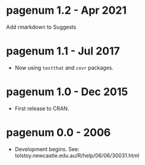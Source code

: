 # pagenum 1.2 - Apr 2021

Add rmarkdown to Suggests


# pagenum 1.1 - Jul 2017

* Now using `testthat` and `covr` packages.

# pagenum 1.0 - Dec 2015

* First release to CRAN.

# pagenum 0.0 - 2006

* Development begins.  See: tolstoy.newcastle.edu.au/R/help/06/06/30031.html

